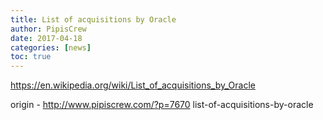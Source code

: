 ```yaml
---
title: List of acquisitions by Oracle
author: PipisCrew
date: 2017-04-18
categories: [news]
toc: true
---
```


https://en.wikipedia.org/wiki/List_of_acquisitions_by_Oracle

origin - http://www.pipiscrew.com/?p=7670 list-of-acquisitions-by-oracle